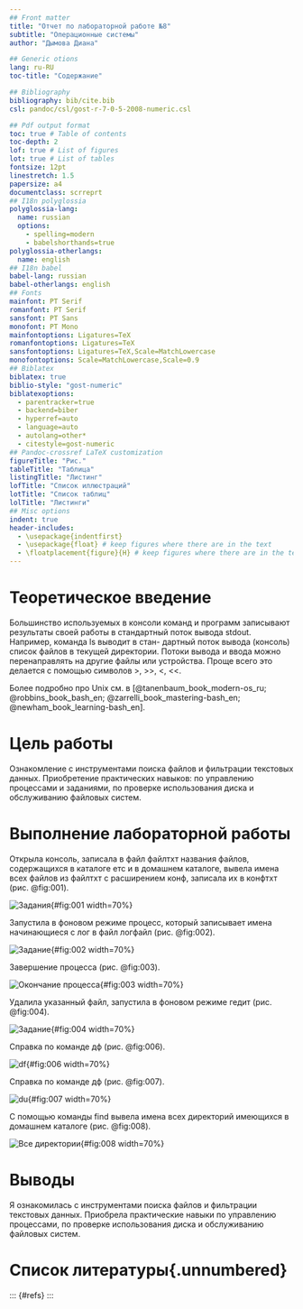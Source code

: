 ```yaml
---
## Front matter
title: "Отчет по лабораторной работе №8"
subtitle: "Операционные системы"
author: "Дымова Диана"

## Generic otions
lang: ru-RU
toc-title: "Содержание"

## Bibliography
bibliography: bib/cite.bib
csl: pandoc/csl/gost-r-7-0-5-2008-numeric.csl

## Pdf output format
toc: true # Table of contents
toc-depth: 2
lof: true # List of figures
lot: true # List of tables
fontsize: 12pt
linestretch: 1.5
papersize: a4
documentclass: scrreprt
## I18n polyglossia
polyglossia-lang:
  name: russian
  options:
	- spelling=modern
	- babelshorthands=true
polyglossia-otherlangs:
  name: english
## I18n babel
babel-lang: russian
babel-otherlangs: english
## Fonts
mainfont: PT Serif
romanfont: PT Serif
sansfont: PT Sans
monofont: PT Mono
mainfontoptions: Ligatures=TeX
romanfontoptions: Ligatures=TeX
sansfontoptions: Ligatures=TeX,Scale=MatchLowercase
monofontoptions: Scale=MatchLowercase,Scale=0.9
## Biblatex
biblatex: true
biblio-style: "gost-numeric"
biblatexoptions:
  - parentracker=true
  - backend=biber
  - hyperref=auto
  - language=auto
  - autolang=other*
  - citestyle=gost-numeric
## Pandoc-crossref LaTeX customization
figureTitle: "Рис."
tableTitle: "Таблица"
listingTitle: "Листинг"
lofTitle: "Список иллюстраций"
lotTitle: "Список таблиц"
lolTitle: "Листинги"
## Misc options
indent: true
header-includes:
  - \usepackage{indentfirst}
  - \usepackage{float} # keep figures where there are in the text
  - \floatplacement{figure}{H} # keep figures where there are in the text
---
```


# Теоретическое введение

Большинство используемых в консоли команд и программ записывают результаты
своей работы в стандартный поток вывода stdout. Например, команда ls выводит в стан-
дартный поток вывода (консоль) список файлов в текущей директории. Потоки вывода
и ввода можно перенаправлять на другие файлы или устройства. Проще всего это делается
с помощью символов >, >>, <, <<. 

Более подробно про Unix см. в [@tanenbaum_book_modern-os_ru; @robbins_book_bash_en; @zarrelli_book_mastering-bash_en; @newham_book_learning-bash_en].

# Цель работы

Ознакомление с инструментами поиска файлов и фильтрации текстовых данных.
Приобретение практических навыков: по управлению процессами и заданиями, по
проверке использования диска и обслуживанию файловых систем.

# Выполнение лабораторной работы

Открыла консоль, записала в файл файлтхт названия файлов, содержащихся в каталоге етс и в домашнем каталоге, вывела имена всех файлов из файлтхт с расширением конф, записала их в конфтхт (рис. @fig:001).

![Задания](image/1.png){#fig:001 width=70%}

Запустила в фоновом режиме процесс, который записывает имена начинающиеся с лог в файл логфайл (рис. @fig:002).

![Задание](image/2.png){#fig:002 width=70%}

Завершение процесса (рис. @fig:003).
 
![Окончание процесса](image/3.png){#fig:003 width=70%}

Удалила указанный файл, запустила в фоновом режиме гедит (рис. @fig:004).

![Задание](image/4.png){#fig:004 width=70%}

Справка по команде дф (рис. @fig:006).

![df](image/6.png){#fig:006 width=70%}

Справка по команде дф (рис. @fig:007).

![du](image/7.png){#fig:007 width=70%}

С помощью команды find вывела имена всех директорий имеющихся в домашнем каталоге (рис. @fig:008).

![Все директории](image/8.png){#fig:008 width=70%}

# Выводы

Я ознакомилась с инструментами поиска файлов и фильтрации текстовых данных. Приобрела практические навыки по управлению процессами, по проверке использования диска и обслуживанию файловых систем.

# Список литературы{.unnumbered}

::: {#refs}
:::
